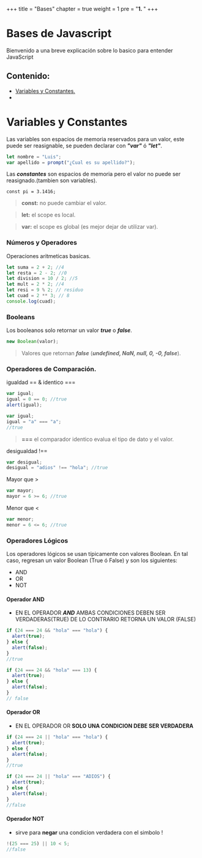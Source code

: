 +++
title = "Bases"
chapter = true
weight = 1
pre = "<b>1. </b>"
+++

# Bases de Javascript

Bienvenido a una breve explicación sobre lo basico para entender JavaScript
## Contenido:
* [Variables y Constantes.](#item1)
* 
<a name="item1"></a>
# Variables y Constantes

Las variables son espacios de memoria reservados para un valor, este puede ser reasignable, se pueden declarar con **_"var"_** ó **_"let"_**.

```javascript
let nombre = "Luis";
var apellido = prompt("¿Cual es su apellido?");
```

Las **_constantes_** son espacios de memoria pero el valor no puede ser reasignado.(tambien son variables).

```
const pi = 3.1416;
```

> **const:** no puede cambiar el valor.

> **let:** el scope es local.

> **var:** el scope es global (es mejor dejar de utilizar var).

### Números y Operadores

Operaciones aritmeticas basicas.

```javascript
let suma = 2 + 2; //4
let resta = 2 - 2; //0
let division = 10 / 2; //5
let mult = 2 * 2; //4
let resi = 9 % 2; // residuo
let cuad = 2 ** 3; // 8
console.log(cuad);
```

### Booleans

Los booleanos solo retornar un valor **_true_** o **_false_**.

```javascript
new Boolean(valor);
```

> Valores que retornan **_false_**
> (**_undefined, NaN, null, 0, -0, false_**).

### Operadores de Comparación.

igualdad == & identico ===

```javascript
var igual;
igual = 0 == 0; //true
alert(igual);
```

```javascript
var igual;
igual = "a" === "a";
//true
```

> **===** el comparador identico evalua el tipo de dato y el valor.

desigualdad !==

```javascript
var desigual;
desigual = "adios" !== "hola"; //true
```

Mayor que >

```javascript
var mayor;
mayor = 6 >= 6; //true
```

Menor que <

```javascript
var menor;
menor = 6 <= 6; //true
```

<a id="chapter-2"></a>

### Operadores Lógicos

Los operadores lógicos se usan típicamente con valores Boolean. En tal caso, regresan un valor Boolean (True ó False) y son los siguientes:

- AND
- OR
- NOT

#### Operador AND

- EN EL OPERADOR **_AND_** AMBAS CONDICIONES DEBEN SER VERDADERAS(TRUE) DE LO CONTRARIO RETORNA UN VALOR (FALSE)

```javascript
if (24 === 24 && "hola" === "hola") {
  alert(true);
} else {
  alert(false);
}
//true

if (24 === 24 && "hola" === 13) {
  alert(true);
} else {
  alert(false);
}
// false
```

#### Operador OR

- EN EL OPERADOR OR **SOLO UNA CONDICION DEBE SER VERDADERA**

```javascript
if (24 === 24 || "hola" === "hola") {
  alert(true);
} else {
  alert(false);
}
//true

if (24 === 24 || "hola" === "ADIOS") {
  alert(true);
} else {
  alert(false);
}
//false
```

#### Operador NOT

- sirve para **negar** una condicion verdadera con el simbolo !

```javascript
!(25 === 25) || 10 < 5;
//false
```
